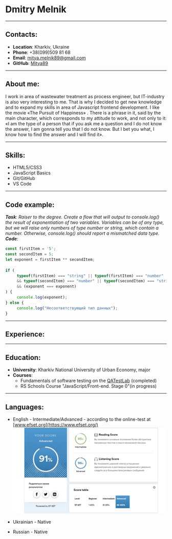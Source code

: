 # __Dmitry Melnik__
___
## __Contacts:__
* __Location__: Kharkiv, Ukraine
* __Phone__: +38(099)509 81 68
* __Email__: mitya.melnik89@gmail.com
* __GitHub__: [Mitya89](https://github.com/Mitya89)
___
## __About me:__
I work in area of wastewater treatment as process engineer, but IT-industry is also very interesting to me. That is why I decided to get new knowledge and to expand my skills in area of Javascript frontend development.
I like the movie «The Pursuit of Happiness» . There is a phrase in it, said by the main character, which corresponds to my attitude to work, and not only to it:
«I am the type of a person that if you ask me a question and I do not know the answer, I am gonna tell you that I do not know. But I bet you what, I know how to find the answer and I will find it».
___
## __Skills:__
* HTML5/CSS3
* JavaScript Basics
* Git/GitHub
* VS Code
___
## __Code example:__
___Task___: *Raiser to the degree. Create a flow that will output to console.log() the result of exponentiation of two variables. Variables can be of any type, but we will raise only numbers of type number or string, which contain a number. Otherwise, console.log() should report a mismatched data type.*
___Code___:
```javascript
const firstItem = '5';
const secondItem = 5;
let exponent = firstItem ** secondItem;

if (
     typeof(firstItem) === "string" || typeof(firstItem) === "number" 
     && typeof(secondItem) === "number" || typeof(secondItem) === "string"
     && (exponent === exponent)
) {
     console.log(exponent);
} else {
     console.log("Несоответствующий тип данных");
}
```
___
## __Experience:__
___
## __Education:__
* __University__: Kharkiv National University of Urban Economy, major
* __Courses__:
     * Fundamentals of software testing on the [QATestLab](https://en.training.qatestlab.com/) (completed)
     * RS Schools Course "JavaScript/Front-end. Stage 0"(in progress)
___
## __Languages:__
* English - Intermediate/Advanced - according to the online-test at [www.efset.org](https://www.efset.org/)
![Test results](https://github.com/Mitya89/rsschool-cv/blob/gh-pages/English_test_results.jpg?raw=true)

* Ukrainian - Native
* Russian - Native